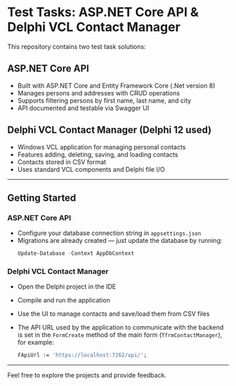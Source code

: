 # Test Tasks: ASP.NET Core API & Delphi VCL Contact Manager

This repository contains two test task solutions:

## ASP.NET Core API
- Built with ASP.NET Core and Entity Framework Core (.Net version 8)
- Manages persons and addresses with CRUD operations
- Supports filtering persons by first name, last name, and city
- API documented and testable via Swagger UI

## Delphi VCL Contact Manager (Delphi 12 used)
- Windows VCL application for managing personal contacts
- Features adding, deleting, saving, and loading contacts
- Contacts stored in CSV format
- Uses standard VCL components and Delphi file I/O

---

## Getting Started

### ASP.NET Core API
- Configure your database connection string in `appsettings.json`
- Migrations are already created — just update the database by running:
  ```powershell
  Update-Database -Context AppDbContext


### Delphi VCL Contact Manager
- Open the Delphi project in the IDE
- Compile and run the application
- Use the UI to manage contacts and save/load them from CSV files
- The API URL used by the application to communicate with the backend is set in the `FormCreate` method of the main form (`TfrmContactManager`), for example:

  ```pascal
  FApiUrl := 'https://localhost:7262/api/';

---

Feel free to explore the projects and provide feedback.
